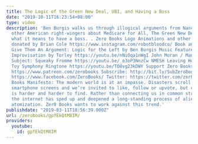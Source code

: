 ```yaml
---
title: The Logic of the Green New Deal, UBI, and Having a Boss
date: "2019-10-11T16:23:54+08:00"
type: video
description: 'Ben Burgis walks us through illogical arguments from Nancy Pelosi and
  other American right-wingers about Medicare for All, The Green New Deal, UBI and
  what it means to have a boss. . Zero Books Logo Animations and other animations
  donated by Brian Cole https://www.instagram.com/robotbloodco/ Book and Works Cited
  Give Them An Argument: Logic for the Left by Ben Burgis Music Featured Philip Glass
  Improvisation by Torley https://youtu.be/nNiOqa1nWgI John Moran / Manson Opera -5)
  Subject: Squeaky Fromme https://youtu.be/_o3oP3NnzCw NMESH Leaving Hollywood https://youtu.be/Fq-oHnkCWlI
  Toy Symphony Ringtone https://youtu.be/TO8vg23kDWY Support Zero Books on Patreon:
  https://www.patreon.com/zerobooks Subscribe: http://bit.ly/SubZeroBooks Facebook:
  https://www.facebook.com/ZeroBooks/ Twitter: https://twitter.com/zer0books Zero
  Books Manifesto: The modern world is at an impasse. Disasters scroll across our
  smartphone screens and we’re invited to like, follow or upvote, but critical thinking
  is harder and harder to find. Rather than connecting us in common struggle and debate,
  the internet has sped up and deepened a long-standing process of alienation and
  atomization. Zer0 Books wants to work against this trend.'
publishdate: "2019-03-11T18:56:39.000Z"
url: /zerobooks/gpfEkQtM8IM/
providers:
  youtube:
    id: gpfEkQtM8IM
---
```

